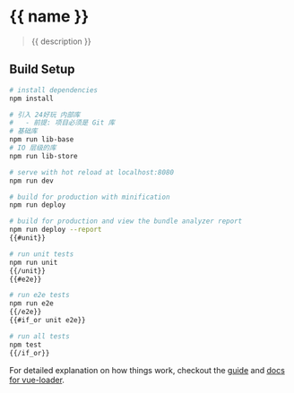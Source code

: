 # {{ name }}

> {{ description }}

## Build Setup

``` bash
# install dependencies
npm install

# 引入 24好玩 内部库
#   - 前提: 项目必须是 Git 库
# 基础库
npm run lib-base
# IO 层级的库
npm run lib-store

# serve with hot reload at localhost:8080
npm run dev

# build for production with minification
npm run deploy

# build for production and view the bundle analyzer report
npm run deploy --report
{{#unit}}

# run unit tests
npm run unit
{{/unit}}
{{#e2e}}

# run e2e tests
npm run e2e
{{/e2e}}
{{#if_or unit e2e}}

# run all tests
npm test
{{/if_or}}
```


For detailed explanation on how things work, checkout the [guide](http://vuejs-templates.github.io/webpack/) and [docs for vue-loader](http://vuejs.github.io/vue-loader).
